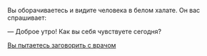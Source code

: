 Вы оборачиваетесь и видите человека в белом халате. Он 
вас спрашивает:

— Доброе утро! Как вы себя чувствуете сегодня?

[Вы пытаетесь заговорить с врачом](no-mouth/no-mouth.md)
